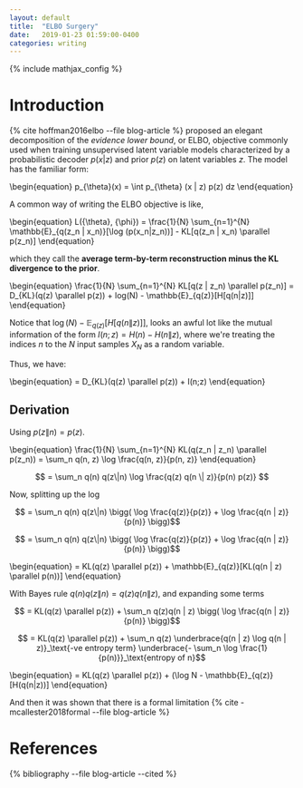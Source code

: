 ```yaml
---
layout: default
title:  "ELBO Surgery"
date:   2019-01-23 01:59:00-0400
categories: writing
---
```


{% include mathjax_config %}

# Introduction

{% cite hoffman2016elbo --file blog-article %} proposed an elegant
decomposition of the *evidence lower bound*, or ELBO, objective commonly
used when training unsupervised latent variable models characterized by a
probabilistic decoder $p(x | z)$ and prior $p(z)$ on latent
variables $z$. The model has the familiar form:

\begin{equation}
p_{\theta}(x) = \int p_{\theta} (x | z) p(z) dz
\end{equation}

A common way of writing the ELBO objective is like,

\begin{equation}
L({\theta}, {\phi}) = \frac{1}{N} \sum_{n=1}^{N} \mathbb{E}_{q(z_n | x_n)}[\log (p(x_n|z_n))] - KL[q(z_n | x_n) \parallel p(z_n)]
\end{equation}

which they call the __average term-by-term reconstruction minus the KL divergence to the prior__.

\begin{equation}
\frac{1}{N} \sum_{n=1}^{N} KL[q(z | z_n) \parallel p(z_n)] = D_{KL}(q(z) \parallel p(z)) + log(N) - \mathbb{E}_{q(z)}[H[q(n|z)]]
\end{equation}

Notice that $\log(N) - \mathbb{E}_{q(z)}[H[q(n\|z)]]$, looks an awful lot like
the mutual information of the form $I(n;z)=H(n)-H(n\|z)$, where we're treating
the indices $n$ to the $N$ input samples $X_N$ as a random variable.

Thus, we have:

\begin{equation}
 = D_{KL}(q(z) \parallel p(z)) + I(n;z)
\end{equation}

## Derivation

Using $p(z \| n) = p(z)$.

\begin{equation}
\frac{1}{N} \sum_{n=1}^{N} KL(q(z_n \| z_n) \parallel p(z_n)) = \sum_n q(n, z) \log \frac{q(n, z)}{p(n, z)}
\end{equation}

$$ = \sum_n q(n) q(z\|n) \log \frac{q(z) q(n \| z)}{p(n) p(z)} $$

Now, splitting up the log

$$ = \sum_n q(n) q(z\|n) \bigg( \log \frac{q(z)}{p(z)} + \log \frac{q(n | z)}{p(n)} \bigg)$$

$$ = \sum_n q(n) q(z\|n) \bigg( \log \frac{q(z)}{p(z)} + \log \frac{q(n | z)}{p(n)} \bigg)$$

\begin{equation}
 = KL(q(z) \parallel p(z)) + \mathbb{E}_{q(z)}[KL(q(n | z) \parallel p(n))]
\end{equation}

With Bayes rule $q(n)q(z\|n) = q(z)q(n\|z)$, and expanding some terms

$$ = KL(q(z) \parallel p(z)) + \sum_n q(z)q(n | z) \bigg( \log \frac{q(n | z)}{p(n)} \bigg)$$

$$ = KL(q(z) \parallel p(z)) + \sum_n q(z) \underbrace{q(n | z) \log q(n | z)}_\text{-ve entropy term}
  \underbrace{- \sum_n \log \frac{1}{p(n)}}_\text{entropy of n}$$

\begin{equation}
 = KL(q(z) \parallel p(z)) + (\log N - \mathbb{E}_{q(z)}[H(q(n|z))]
\end{equation}

And then it was shown that there is a formal limitation
{% cite -mcallester2018formal --file blog-article %}

# References

{% bibliography --file blog-article --cited %}

<!--![iou-vs-xent]({{site.url}}/img/vgg6xs-fc6-k1-512-deconv-k64s32-iou-vs-xent.png)-->
